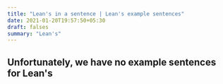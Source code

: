 ```yaml
---
title: "Lean's in a sentence | Lean's example sentences"
date: 2021-01-20T19:57:50+05:30
draft: falses
summary: "Lean's"
---
```

## Unfortunately, we have no example sentences for Lean's                 
